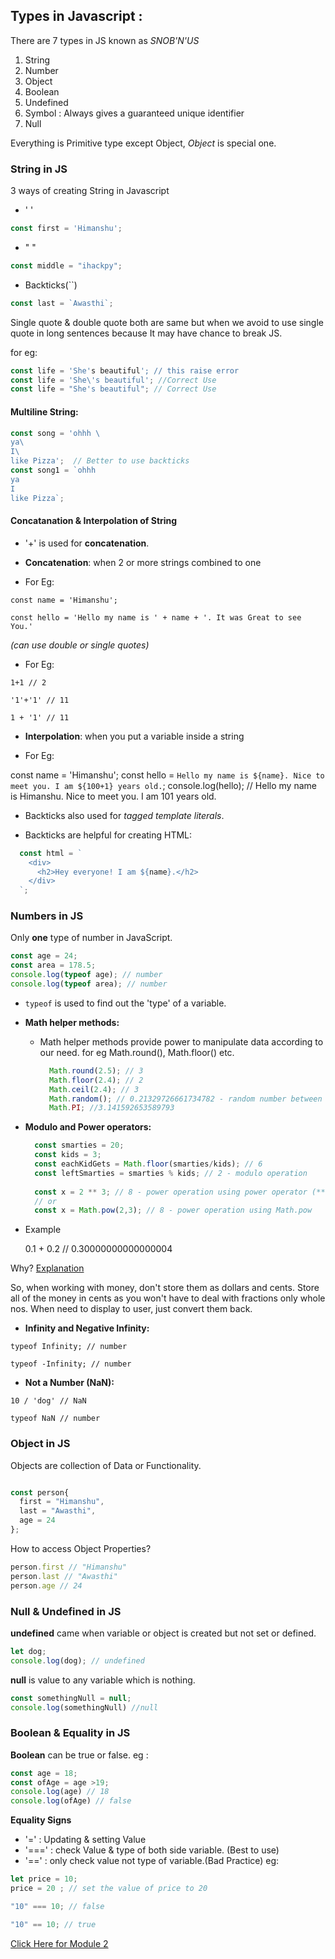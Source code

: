 ## Types in Javascript :
There are 7 types in JS known as *SNOB'N'US*
1. String
2. Number
3. Object
4. Boolean
5. Undefined
6. Symbol : Always gives a guaranteed unique identifier
7. Null

Everything is Primitive type except Object, _Object_ is special one.

### String in JS

3 ways of creating String in Javascript
- ' '
```javascript
const first = 'Himanshu';
```
- " "
```javascript
const middle = "ihackpy";
```
- Backticks(``)
```javascript
const last = `Awasthi`;
```
Single quote & double quote both are same but when we avoid to use single quote in long sentences because It may have chance to break JS.

for eg:

```javascript
const life = 'She's beautiful'; // this raise error
const life = 'She\'s beautiful'; //Correct Use
const life = "She's beautiful"; // Correct Use
```
#### Multiline String:
```javascript
const song = 'ohhh \
ya\
I\
like Pizza';  // Better to use backticks
const song1 = `ohhh 
ya
I
like Pizza`;
```
#### Concatanation & Interpolation of String
 -   '+' is used for **concatenation**.
 -   **Concatenation**: when 2 or more strings combined to one
 
 -   For Eg:
    
 `const name = 'Himanshu';`
    
 `const hello = 'Hello my name is ' + name + '. It was Great to see You.'`
    
 _(can use double or single quotes)_
    
 -  For Eg:
 
 ` 1+1 // 2 `
 
 `'1'+'1' // 11 `
 
 `1 + '1' // 11`
 
 -   **Interpolation**: when you put a variable inside a string
 
 -  For Eg:
        
 const name = 'Himanshu'; const hello = `Hello my name is ${name}. Nice to meet you. I am ${100+1} years old.`; console.log(hello); // Hello my name is Himanshu. Nice to meet you. I am 101 years old.
        
-   Backticks also used for _tagged template literals_.

-   Backticks are helpful for creating HTML:

```javascript
  const html = `
    <div>
      <h2>Hey everyone! I am ${name}.</h2>
    </div>
  `;
```

### Numbers in JS

Only **one** type of number in JavaScript.

```javascript
const age = 24;
const area = 178.5;
console.log(typeof age); // number
console.log(typeof area); // number

```

-   `typeof` is used to find out the 'type' of a variable.

-   **Math helper methods:**
    
    -   Math helper methods provide power to manipulate data according to our need. 
    for eg Math.round(), Math.floor() etc.
        
        ```javascript
          Math.round(2.5); // 3
          Math.floor(2.4); // 2
          Math.ceil(2.4); // 3
          Math.random(); // 0.21329726661734782 - random number between 0 and 1
          Math.PI; //3.141592653589793
        
        ```
        
-   **Modulo and Power operators:**
    
    ```javascript
      const smarties = 20;
      const kids = 3;
      const eachKidGets = Math.floor(smarties/kids); // 6
      const leftSmarties = smarties % kids; // 2 - modulo operation
      
      const x = 2 ** 3; // 8 - power operation using power operator (**)
      // or
      const x = Math.pow(2,3); // 8 - power operation using Math.pow
    
    ```
    
-   Example
    
    0.1 + 0.2 // 0.30000000000000004
    

Why? [Explanation](http://0.30000000000000004.com/)

So, when working with money, don't store them as dollars and cents. Store all of the money in cents as you won't have to deal with fractions only whole nos. When need to display to user, just convert them back.

-   **Infinity and Negative Infinity:**

`typeof Infinity; // number`

`typeof -Infinity; // number`

-   **Not a Number (NaN):**

`10 / 'dog' // NaN`

`typeof NaN // number`

### Object in JS 

Objects are collection of Data or Functionality.

```javascript

const person{
  first = "Himanshu",
  last = "Awasthi",
  age = 24
};
```
How to access Object Properties?

```javascript
person.first // "Himanshu"
person.last // "Awasthi"
person.age // 24
```

### Null & Undefined in JS

**undefined** came when variable or object is created but not set or defined.

```javascript
let dog;
console.log(dog); // undefined
```
**null** is value to any variable which is nothing.

```javascript
const somethingNull = null;
console.log(somethingNull) //null
```

### Boolean & Equality in JS

**Boolean** can be true or false. 
eg : 
```javascript
const age = 18;
const ofAge = age >19;
console.log(age) // 18
console.log(ofAge) // false
```

**Equality Signs** 
- '=' : Updating & setting Value
- '===' : check Value & type of both side variable. (Best to use)
- '==' : only check value not type of variable.(Bad Practice)
eg:
```javascript
let price = 10;
price = 20 ; // set the value of price to 20

"10" === 10; // false

"10" == 10; // true
```
[Click Here for Module 2](../Module2/01-function.md)
